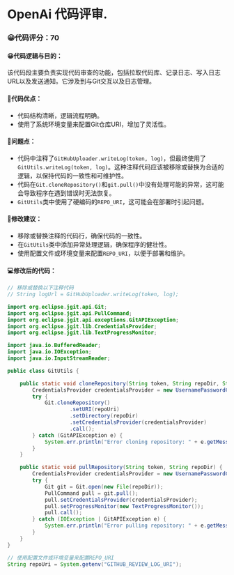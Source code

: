 # OpenAi 代码评审.
### 😀代码评分：70
#### 😀代码逻辑与目的：
该代码段主要负责实现代码审查的功能，包括拉取代码库、记录日志、写入日志URL以及发送通知。它涉及到与Git交互以及日志管理。

#### 🎯代码优点：
- 代码结构清晰，逻辑流程明确。
- 使用了系统环境变量来配置Git仓库URI，增加了灵活性。

#### 🤔问题点：
- 代码中注释了`GitHubUploader.writeLog(token, log)`，但最终使用了`GitUtils.writeLog(token, log)`。这种注释代码应该被移除或替换为合适的逻辑，以保持代码的一致性和可维护性。
- 代码在`Git.cloneRepository()`和`git.pull()`中没有处理可能的异常，这可能会导致程序在遇到错误时无法恢复。
- `GitUtils`类中使用了硬编码的`REPO_URI`，这可能会在部署时引起问题。

#### 🎯修改建议：
- 移除或替换注释的代码行，确保代码的一致性。
- 在`GitUtils`类中添加异常处理逻辑，确保程序的健壮性。
- 使用配置文件或环境变量来配置`REPO_URI`，以便于部署和维护。

#### 💻修改后的代码：
```java
// 移除或替换以下注释代码
// String logUrl = GitHubUploader.writeLog(token, log);

import org.eclipse.jgit.api.Git;
import org.eclipse.jgit.api.PullCommand;
import org.eclipse.jgit.api.exceptions.GitAPIException;
import org.eclipse.jgit.lib.CredentialsProvider;
import org.eclipse.jgit.lib.TextProgressMonitor;

import java.io.BufferedReader;
import java.io.IOException;
import java.io.InputStreamReader;

public class GitUtils {

    public static void cloneRepository(String token, String repoDir, String repoUri) {
        CredentialsProvider credentialsProvider = new UsernamePasswordCredentialsProvider(token, "");
        try {
            Git.cloneRepository()
                    .setURI(repoUri)
                    .setDirectory(repoDir)
                    .setCredentialsProvider(credentialsProvider)
                    .call();
        } catch (GitAPIException e) {
            System.err.println("Error cloning repository: " + e.getMessage());
        }
    }

    public static void pullRepository(String token, String repoDir) {
        CredentialsProvider credentialsProvider = new UsernamePasswordCredentialsProvider(token, "");
        try {
            Git git = Git.open(new File(repoDir));
            PullCommand pull = git.pull();
            pull.setCredentialsProvider(credentialsProvider);
            pull.setProgressMonitor(new TextProgressMonitor());
            pull.call();
        } catch (IOException | GitAPIException e) {
            System.err.println("Error pulling repository: " + e.getMessage());
        }
    }
}
```
```java
// 使用配置文件或环境变量来配置REPO_URI
String repoUri = System.getenv("GITHUB_REVIEW_LOG_URI");
```